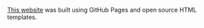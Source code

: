 [This website](https://smr-83.github.io) was built using GitHub Pages and open source HTML templates.
